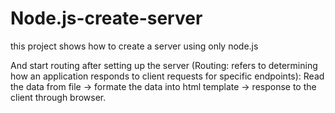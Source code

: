 # Node.js-create-server

this project shows how to create a server using only node.js

And start routing after setting up the server (Routing: refers to determining how an application responds to client requests for specific endpoints):
Read the data from file -> formate the data into html template -> response to the client through browser.
